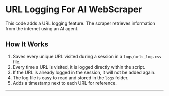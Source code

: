 # URL Logging For AI WebScraper

This code adds a URL logging feature. The scraper retrieves information from the internet using an AI agent. 
 

## How It Works  
1. Saves every unique URL visited during a session in a `logs/urls_log.csv` file.  
2. Every time a URL is visited, it is logged directly within the script.  
3. If the URL is already logged in the session, it will not be added again.  
4. The log file is easy to read and stored in the `logs` folder.  
5. Adds a timestamp next to each URL for reference. 
---
